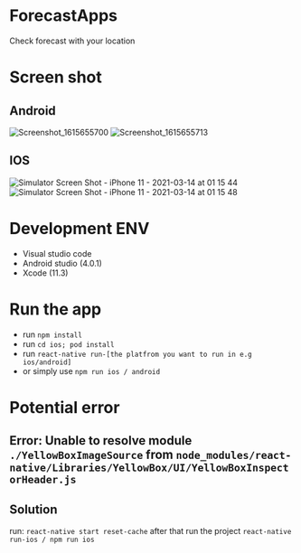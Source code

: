 # ForecastApps
Check forecast with your location

# Screen shot

## Android
![Screenshot_1615655700](https://user-images.githubusercontent.com/57609872/111038273-0c6c8780-8463-11eb-8ffe-8afafe6fbfb9.png)
![Screenshot_1615655713](https://user-images.githubusercontent.com/57609872/111038281-11c9d200-8463-11eb-819c-ea1482f53d99.png)
## IOS
![Simulator Screen Shot - iPhone 11 - 2021-03-14 at 01 15 44](https://user-images.githubusercontent.com/57609872/111038286-17bfb300-8463-11eb-8448-a964483289a4.png)
![Simulator Screen Shot - iPhone 11 - 2021-03-14 at 01 15 48](https://user-images.githubusercontent.com/57609872/111038288-1a220d00-8463-11eb-90c7-bb0dac4bebd2.png)

# Development ENV
* Visual studio code
* Android studio (4.0.1)
* Xcode (11.3)

# Run the app
* run `npm install`
* run `cd ios; pod install`
* run `react-native run-[the platfrom you want to run in e.g ios/android]`
* or simply use `npm run ios / android`

# Potential error
## Error: Unable to resolve module `./YellowBoxImageSource` from `node_modules/react-native/Libraries/YellowBox/UI/YellowBoxInspectorHeader.js`

## Solution
run: `react-native start reset-cache`
after that run the project `react-native run-ios / npm run ios`
